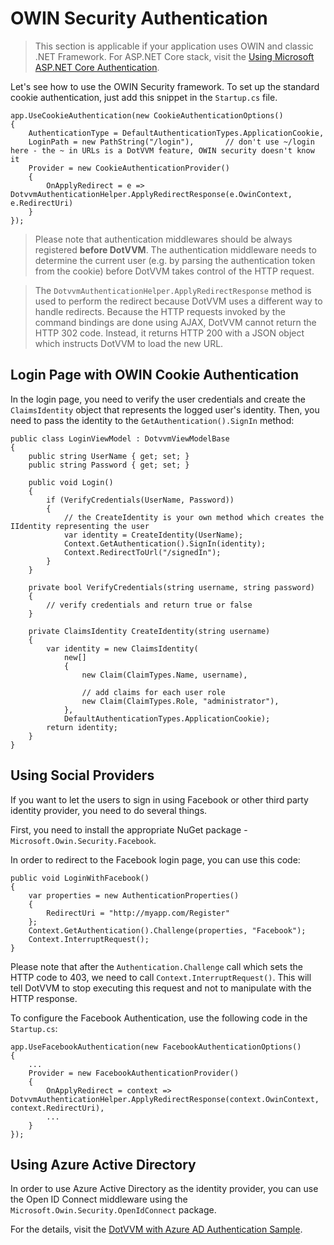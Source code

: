 # OWIN Security Authentication

> This section is applicable if your application uses OWIN and classic .NET Framework. 
> For ASP.NET Core stack, visit the [Using Microsoft ASP.NET Core Authentication](/docs/tutorials/advanced-aspnetcore-authentication/{branch}).

Let's see how to use the OWIN Security framework. To set up the standard cookie authentication, 
just add this snippet in the `Startup.cs` file.

```CSHARP
app.UseCookieAuthentication(new CookieAuthenticationOptions()
{
    AuthenticationType = DefaultAuthenticationTypes.ApplicationCookie,
    LoginPath = new PathString("/login"),       // don't use ~/login here - the ~ in URLs is a DotVVM feature, OWIN security doesn't know it
    Provider = new CookieAuthenticationProvider()
    {
        OnApplyRedirect = e => DotvvmAuthenticationHelper.ApplyRedirectResponse(e.OwinContext, e.RedirectUri)
    }
});
```

> Please note that authentication middlewares should be always registered **before DotVVM**. The authentication middleware needs to determine the current user (e.g. by parsing the authentication token from the cookie) before DotVVM takes control of the HTTP request. 

> The `DotvvmAuthenticationHelper.ApplyRedirectResponse` method is used to perform the redirect because DotVVM uses a different way to handle redirects. Because the HTTP requests invoked by the command bindings are done using AJAX, DotVVM cannot return the HTTP 302 code. Instead, it returns HTTP 200 with a JSON object which instructs DotVVM to load the new URL.

## Login Page with OWIN Cookie Authentication

In the login page, you need to verify the user credentials and create the `ClaimsIdentity` object that represents the logged user's identity. Then, you need to pass the identity to the `GetAuthentication().SignIn` method:

```CSHARP
public class LoginViewModel : DotvvmViewModelBase
{
    public string UserName { get; set; }
    public string Password { get; set; }        

    public void Login() 
    {
        if (VerifyCredentials(UserName, Password)) 
        {
            // the CreateIdentity is your own method which creates the IIdentity representing the user
            var identity = CreateIdentity(UserName);
            Context.GetAuthentication().SignIn(identity);
            Context.RedirectToUrl("/signedIn");
        }
    }

    private bool VerifyCredentials(string username, string password) 
    {
        // verify credentials and return true or false
    }

    private ClaimsIdentity CreateIdentity(string username) 
    {
        var identity = new ClaimsIdentity(
            new[]
            {
                new Claim(ClaimTypes.Name, username),

                // add claims for each user role
                new Claim(ClaimTypes.Role, "administrator"),
            },
            DefaultAuthenticationTypes.ApplicationCookie);
        return identity;
    }
}
```

## Using Social Providers

If you want to let the users to sign in using Facebook or other third party identity provider,
you need to do several things. 

First, you need to install the appropriate NuGet package - `Microsoft.Owin.Security.Facebook`.

In order to redirect to the Facebook login page, you can use this code:

```CSHARP
public void LoginWithFacebook()
{
    var properties = new AuthenticationProperties()
    {
        RedirectUri = "http://myapp.com/Register"
    };
    Context.GetAuthentication().Challenge(properties, "Facebook");
    Context.InterruptRequest();
}
```

Please note that after the `Authentication.Challenge` call which sets the HTTP code to 403, we need to call
`Context.InterruptRequest()`. This will tell DotVVM to stop executing this request and not to manipulate with the HTTP response.

To configure the Facebook Authentication, use the following code in the `Startup.cs`:

```CSHARP
app.UseFacebookAuthentication(new FacebookAuthenticationOptions()
{
    ...
    Provider = new FacebookAuthenticationProvider()
    {
        OnApplyRedirect = context => DotvvmAuthenticationHelper.ApplyRedirectResponse(context.OwinContext, context.RedirectUri),
        ...
    }
});
```

## Using Azure Active Directory

In order to use Azure Active Directory as the identity provider, you can use the Open ID Connect middleware using the `Microsoft.Owin.Security.OpenIdConnect` package.

For the details, visit the [DotVVM with Azure AD Authentication Sample](https://github.com/riganti/dotvvm-samples-azuread-auth).
